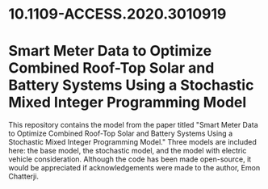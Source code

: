 # 10.1109-ACCESS.2020.3010919
# Smart Meter Data to Optimize Combined Roof-Top Solar and Battery Systems Using a Stochastic Mixed Integer Programming Model

This repository contains the model from the paper titled "Smart Meter Data to Optimize Combined Roof-Top Solar and Battery Systems Using a Stochastic Mixed Integer Programming Model." Three models are included here: the base model, the stochastic model, and the model with electric vehicle consideration.
Although the code has been made open-source, it would be appreciated if acknowledgements were made to the author, Emon Chatterji.
